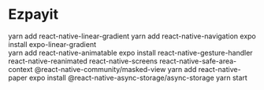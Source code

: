 # Ezpayit


yarn add react-native-linear-gradient
yarn add react-native-navigation 
expo install expo-linear-gradient   
yarn add react-native-animatable 
expo install react-native-gesture-handler react-native-reanimated react-native-screens react-native-safe-area-context @react-native-community/masked-view
yarn add react-native-paper
expo install @react-native-async-storage/async-storage
yarn start 
